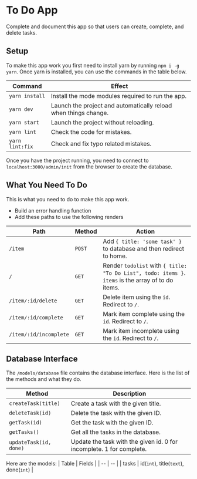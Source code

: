 # To Do App

Complete and document this app so that users can create, complete, and delete tasks.

## Setup

To make this app work you first need to install yarn by running `npm i -g yarn`. Once yarn is installed, you can use the commands in the table below.

| Command | Effect |
|---|---|
| `yarn install` | Install the mode modules required to run the app. |
| `yarn dev` |  Launch the project and  automatically reload when things change. |
| `yarn start` | Launch the project without reloading. |
| `yarn lint` | Check the code for mistakes. |
| `yarn lint:fix` | Check and fix typo related mistakes. |

Once you have the project running, you need to connect to `localhost:3000/admin/init` from the browser to create the database.


## What You Need To Do

This is what you need to do to make this app work.

- Build an error handling function
- Add these paths to use the following renders


| Path | Method | Action |
| -- | -- | -- |
| `/item` | `POST` | Add `{ title: 'some task' }` to database and then redirect to home. |
| `/` | `GET` | Render `todolist` with `{ title: "To Do List", todo: items }`. `items` is the array of to do items. | 
| `/item/:id/delete` |  `GET` | Delete item using the `id`. Redirect to `/`.|
|`/item/:id/complete`|`GET`| Mark item complete using the `id`. Redirect to `/`.|
|`/item/:id/incomplete`|`GET`| Mark item incomplete using the `id`. Redirect to `/`.|

## Database Interface
The `/models/database` file contains the database interface. Here is the list of the methods and what they do.

| Method | Description |
| -- | -- |
| `createTask(title)` | Create a task with the given title. |
| `deleteTask(id)` | Delete the task with the given ID. |
| `getTask(id)` | Get the task with the given ID. |
| `getTasks()` | Get all the tasks in the database. |
| `updateTask(id, done)` | Update the task with the given id. 0 for incomplete. 1 for complete. |

Here are the models:
| Table | Fields |
| -- | -- |
| tasks | id(`int`), title(`text`), done(`int`) |